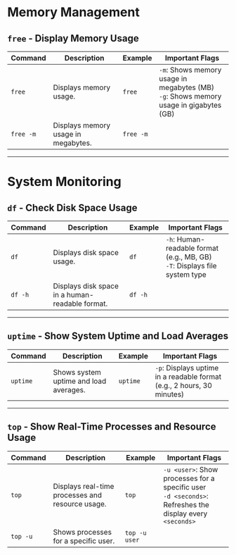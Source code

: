 # Memory Management

## `free` - Display Memory Usage

| Command   | Description                         | Example   | Important Flags                                                                          |
| --------- | ----------------------------------- | --------- | ---------------------------------------------------------------------------------------- |
| `free`    | Displays memory usage.              | `free`    | `-m`: Shows memory usage in megabytes (MB)<br>`-g`: Shows memory usage in gigabytes (GB) |
| `free -m` | Displays memory usage in megabytes. | `free -m` |                                                                                          |

---

# System Monitoring

## `df` - Check Disk Space Usage

| Command | Description                                     | Example | Important Flags                                                               |
| ------- | ----------------------------------------------- | ------- | ----------------------------------------------------------------------------- |
| `df`    | Displays disk space usage.                      | `df`    | `-h`: Human-readable format (e.g., MB, GB)<br>`-T`: Displays file system type |
| `df -h` | Displays disk space in a human-readable format. | `df -h` |                                                                               |

---

## `uptime` - Show System Uptime and Load Averages

| Command  | Description                            | Example  | Important Flags                                                        |
| -------- | -------------------------------------- | -------- | ---------------------------------------------------------------------- |
| `uptime` | Shows system uptime and load averages. | `uptime` | `-p`: Displays uptime in a readable format (e.g., 2 hours, 30 minutes) |

---

## `top` - Show Real-Time Processes and Resource Usage

| Command  | Description                                      | Example       | Important Flags                                                                                            |
| -------- | ------------------------------------------------ | ------------- | ---------------------------------------------------------------------------------------------------------- |
| `top`    | Displays real-time processes and resource usage. | `top`         | `-u <user>`: Show processes for a specific user<br>`-d <seconds>`: Refreshes the display every `<seconds>` |
| `top -u` | Shows processes for a specific user.             | `top -u user` |                                                                                                            |
